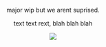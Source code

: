 <p align="center"> major wip but we arent suprised. <p align="center">
<p align="center"> text text rext, blah blah blah <p align="center">

<p align="center">
  <img src="https://64.media.tumblr.com/4e77eba17d3899e1079fd4f676353a82/7915a406f5738f47-1b/s2048x3072/47ee0174ddff50756f16d1f634b452f8555d6c8f.pnj"/>
</p>
